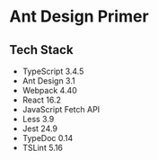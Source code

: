# Ant Design Primer

## Tech Stack
- TypeScript 3.4.5
- Ant Design 3.1
- Webpack 4.40
- React 16.2
- JavaScript Fetch API
- Less 3.9
- Jest 24.9
- TypeDoc 0.14
- TSLint 5.16

